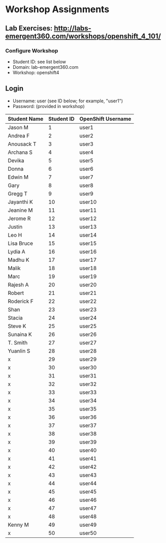 # Workshop Assignments
## Lab Exercises: http://labs-emergent360.com/workshops/openshift_4_101/
### Configure Workshop
- Student ID: see list below
- Domain: lab-emergent360.com
- Workshop: openshift4

## Login
- Username: user<id> (see ID below; for example, "user1")
- Password: (provided in workshop)

| Student Name | Student ID | OpenShift Username | 
|------------ | ---------------| ---------------|
|	Jason M	|	1	|	user1	|
|	Andrea F	|	2	|	user2	|
|	Anousack T	|	3	|	user3	|
|	Archana S|	4	|	user4	|
|	Devika |	5	|	user5	|
|	Donna |	6	|	user6	|
|	Edwin	M |	7	|	user7	|
|	Gary 	|	8	|	user8	|
|	Gregg T	|	9	|	user9	|
|	Jayanthi K 	|	10	|	user10	|
|	Jeanine M	|	11	|	user11	|
|	Jerome R |	12	|	user12	|
|	Justin |	13	|	user13	|
| Leo H | 14 | user14 |
| Lisa Bruce | 15 | user15 |
| Lydia A | 16 | user16 |
| Madhu K | 17 | user17 |
| Malik | 18 | user18 |  
| Marc | 19 | user19 |  
| Rajesh A | 20 | user20 |  
| Robert | 21 | user21 |
| Roderick F | 22 | user22 |
| Shan | 23 | user23 |
| Stacia | 24 | user24 |
| Steve K | 25 | user25 |
| Sunaina K | 26 | user26 |
| T. Smith | 27 | user27 |
| Yuanlin S | 28 | user28 |
|  x | 29 | user29 |
|  x | 30 | user30 |
|  x | 31 | user31 |
|  x | 32 | user32 |
|  x | 33 | user33 |
|  x | 34 | user34 |
|  x | 35 | user35 |  
|  x | 36 | user36 |
|  x | 37 | user37 |
|  x | 38 | user38 |
|  x | 39 | user39 |
|  x | 40 | user40 |
|  x | 41 | user41 |
|  x | 42 | user42 |
|  x | 43 | user43 |
|  x | 44 | user44 |
|  x | 45 | user45 |
|  x | 46 | user46 |
|  x | 47 | user47 |
|  x | 48 | user48 |
| Kenny M | 49 | user49 |
|  x | 50 | user50 |
